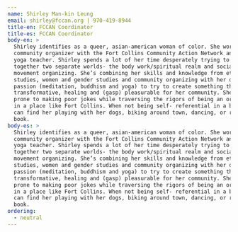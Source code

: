 ```yaml
---
name: Shirley Man-kin Leung
email: shirley@fccan.org | 970-419-8944
title-en: FCCAN Coordinator
title-es: FCCAN Coordinator
body-en: >
  Shirley identifies as a queer, asian-american woman of color. She works as a
  community organizer with the Fort Collins Community Action Network and as a
  yoga teacher. Shirley spends a lot of her time desperately trying to meld
  together two separate worlds- the body work/spiritual realm and social
  movement organizing. She’s combining her skills and knowledge from ethnic
  studies, women and gender studies and community organizing with her deepest
  passion (meditation, buddhism and yoga) to try to create something that can be
  transformative, healing and (gasp) pleasurable for her community. She is also
  prone to making poor jokes while traversing the rigors of being an organizer
  in a place like Fort Collins. When not being self- referential in a bio, you
  can find her playing with her dogs, biking around town, dancing, or reading a
  book. 
body-es: >
  Shirley identifies as a queer, asian-american woman of color. She works as a
  community organizer with the Fort Collins Community Action Network and as a
  yoga teacher. Shirley spends a lot of her time desperately trying to meld
  together two separate worlds- the body work/spiritual realm and social
  movement organizing. She’s combining her skills and knowledge from ethnic
  studies, women and gender studies and community organizing with her deepest
  passion (meditation, buddhism and yoga) to try to create something that can be
  transformative, healing and (gasp) pleasurable for her community. She is also
  prone to making poor jokes while traversing the rigors of being an organizer
  in a place like Fort Collins. When not being self- referential in a bio, you
  can find her playing with her dogs, biking around town, dancing, or reading a
  book. 
ordering:
  - neutral
---
```

